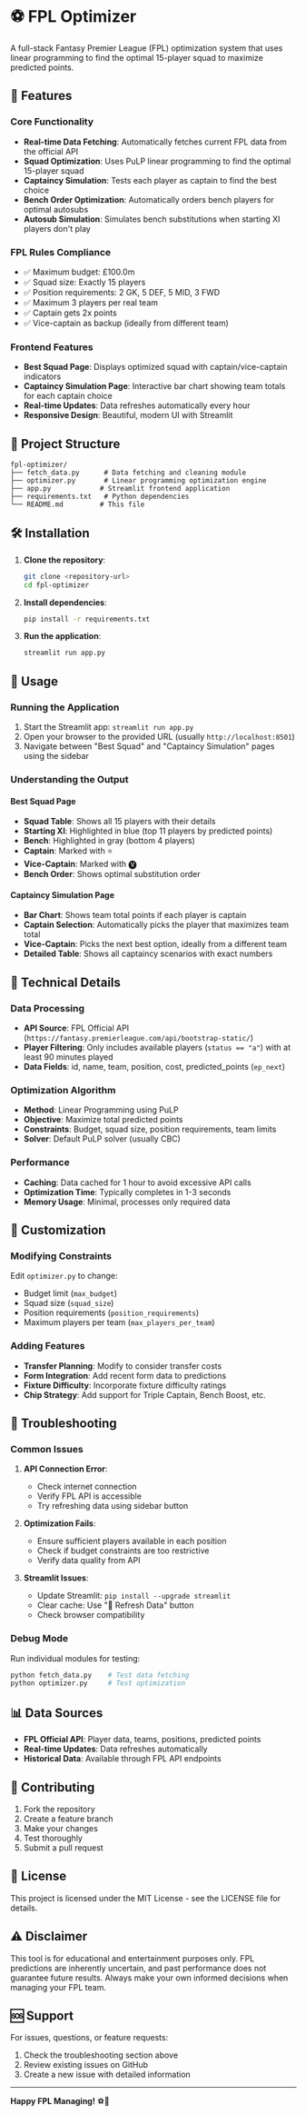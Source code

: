 # ⚽ FPL Optimizer

A full-stack Fantasy Premier League (FPL) optimization system that uses linear programming to find the optimal 15-player squad to maximize predicted points.

## 🚀 Features

### Core Functionality
- **Real-time Data Fetching**: Automatically fetches current FPL data from the official API
- **Squad Optimization**: Uses PuLP linear programming to find the optimal 15-player squad
- **Captaincy Simulation**: Tests each player as captain to find the best choice
- **Bench Order Optimization**: Automatically orders bench players for optimal autosubs
- **Autosub Simulation**: Simulates bench substitutions when starting XI players don't play

### FPL Rules Compliance
- ✅ Maximum budget: £100.0m
- ✅ Squad size: Exactly 15 players
- ✅ Position requirements: 2 GK, 5 DEF, 5 MID, 3 FWD
- ✅ Maximum 3 players per real team
- ✅ Captain gets 2x points
- ✅ Vice-captain as backup (ideally from different team)

### Frontend Features
- **Best Squad Page**: Displays optimized squad with captain/vice-captain indicators
- **Captaincy Simulation Page**: Interactive bar chart showing team totals for each captain choice
- **Real-time Updates**: Data refreshes automatically every hour
- **Responsive Design**: Beautiful, modern UI with Streamlit

## 📁 Project Structure

```
fpl-optimizer/
├── fetch_data.py      # Data fetching and cleaning module
├── optimizer.py       # Linear programming optimization engine
├── app.py            # Streamlit frontend application
├── requirements.txt   # Python dependencies
└── README.md         # This file
```

## 🛠️ Installation

1. **Clone the repository**:
   ```bash
   git clone <repository-url>
   cd fpl-optimizer
   ```

2. **Install dependencies**:
   ```bash
   pip install -r requirements.txt
   ```

3. **Run the application**:
   ```bash
   streamlit run app.py
   ```

## 🎯 Usage

### Running the Application
1. Start the Streamlit app: `streamlit run app.py`
2. Open your browser to the provided URL (usually `http://localhost:8501`)
3. Navigate between "Best Squad" and "Captaincy Simulation" pages using the sidebar

### Understanding the Output

#### Best Squad Page
- **Squad Table**: Shows all 15 players with their details
- **Starting XI**: Highlighted in blue (top 11 players by predicted points)
- **Bench**: Highlighted in gray (bottom 4 players)
- **Captain**: Marked with ⭐
- **Vice-Captain**: Marked with 🅥
- **Bench Order**: Shows optimal substitution order

#### Captaincy Simulation Page
- **Bar Chart**: Shows team total points if each player is captain
- **Captain Selection**: Automatically picks the player that maximizes team total
- **Vice-Captain**: Picks the next best option, ideally from a different team
- **Detailed Table**: Shows all captaincy scenarios with exact numbers

## 🔧 Technical Details

### Data Processing
- **API Source**: FPL Official API (`https://fantasy.premierleague.com/api/bootstrap-static/`)
- **Player Filtering**: Only includes available players (`status == "a"`) with at least 90 minutes played
- **Data Fields**: id, name, team, position, cost, predicted_points (`ep_next`)

### Optimization Algorithm
- **Method**: Linear Programming using PuLP
- **Objective**: Maximize total predicted points
- **Constraints**: Budget, squad size, position requirements, team limits
- **Solver**: Default PuLP solver (usually CBC)

### Performance
- **Caching**: Data cached for 1 hour to avoid excessive API calls
- **Optimization Time**: Typically completes in 1-3 seconds
- **Memory Usage**: Minimal, processes only required data

## 🎨 Customization

### Modifying Constraints
Edit `optimizer.py` to change:
- Budget limit (`max_budget`)
- Squad size (`squad_size`)
- Position requirements (`position_requirements`)
- Maximum players per team (`max_players_per_team`)

### Adding Features
- **Transfer Planning**: Modify to consider transfer costs
- **Form Integration**: Add recent form data to predictions
- **Fixture Difficulty**: Incorporate fixture difficulty ratings
- **Chip Strategy**: Add support for Triple Captain, Bench Boost, etc.

## 🐛 Troubleshooting

### Common Issues

1. **API Connection Error**:
   - Check internet connection
   - Verify FPL API is accessible
   - Try refreshing data using sidebar button

2. **Optimization Fails**:
   - Ensure sufficient players available in each position
   - Check if budget constraints are too restrictive
   - Verify data quality from API

3. **Streamlit Issues**:
   - Update Streamlit: `pip install --upgrade streamlit`
   - Clear cache: Use "🔄 Refresh Data" button
   - Check browser compatibility

### Debug Mode
Run individual modules for testing:
```bash
python fetch_data.py    # Test data fetching
python optimizer.py     # Test optimization
```

## 📊 Data Sources

- **FPL Official API**: Player data, teams, positions, predicted points
- **Real-time Updates**: Data refreshes automatically
- **Historical Data**: Available through FPL API endpoints

## 🤝 Contributing

1. Fork the repository
2. Create a feature branch
3. Make your changes
4. Test thoroughly
5. Submit a pull request

## 📄 License

This project is licensed under the MIT License - see the LICENSE file for details.

## ⚠️ Disclaimer

This tool is for educational and entertainment purposes only. FPL predictions are inherently uncertain, and past performance does not guarantee future results. Always make your own informed decisions when managing your FPL team.

## 🆘 Support

For issues, questions, or feature requests:
1. Check the troubleshooting section above
2. Review existing issues on GitHub
3. Create a new issue with detailed information

---

**Happy FPL Managing!** ⚽🎯